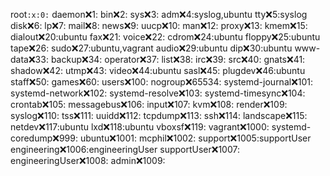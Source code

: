 root`:x:0:`
daemon:x:1:
bin:x:2:
sys:x:3:
adm:x:4:syslog,ubuntu
tty:x:5:syslog
disk:x:6:
lp:x:7:
mail:x:8:
news:x:9:
uucp:x:10:
man:x:12:
proxy:x:13:
kmem:x:15:
dialout:x:20:ubuntu
fax:x:21:
voice:x:22:
cdrom:x:24:ubuntu
floppy:x:25:ubuntu
tape:x:26:
sudo:x:27:ubuntu,vagrant
audio:x:29:ubuntu
dip:x:30:ubuntu
www-data:x:33:
backup:x:34:
operator:x:37:
list:x:38:
irc:x:39:
src:x:40:
gnats:x:41:
shadow:x:42:
utmp:x:43:
video:x:44:ubuntu
sasl:x:45:
plugdev:x:46:ubuntu
staff:x:50:
games:x:60:
users:x:100:
nogroup:x:65534:
systemd-journal:x:101:
systemd-network:x:102:
systemd-resolve:x:103:
systemd-timesync:x:104:
crontab:x:105:
messagebus:x:106:
input:x:107:
kvm:x:108:
render:x:109:
syslog:x:110:
tss:x:111:
uuidd:x:112:
tcpdump:x:113:
ssh:x:114:
landscape:x:115:
netdev:x:117:ubuntu
lxd:x:118:ubuntu
vboxsf:x:119:
vagrant:x:1000:
systemd-coredump:x:999:
ubuntu:x:1001:
mcphil:x:1002:
support:x:1005:supportUser
engineering:x:1006:engineeringUser
supportUser:x:1007:
engineeringUser:x:1008:
admin:x:1009:
